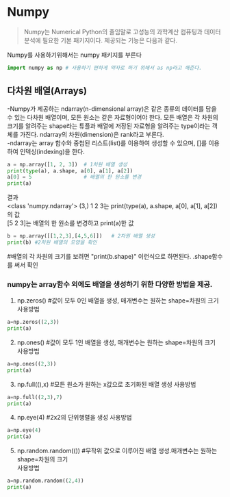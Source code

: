 # Numpy  
> Numpy는 Numerical Python의 줄임말로 고성능의 과학계산 컴퓨팅과 데이터 분석에 필요한 기본 패키지이다. 제공되는 기능은 다음과 같다.  

Numpy를 사용하기위해서는 numpy 패키지를 부른다  
```python
import numpy as np # 사용하기 편하게 약자로 하기 위해서 as np라고 해준다.
```
## 다차원 배열(Arrays)
-Numpy가 제공하는 ndarray(n-dimensional array)은 같은 종류의 데이터를 담을 수 있는 다차원 배열이며, 
모든 원소는 같은 자료형이어야 한다. 모든 배열은 각 차원의 크기를 알려주는 shape라는 튜플과 배열에 저장된 자료형을 
알려주는 type이라는 객체를 가진다. ndarray의 차원(dimension)은 rank라고 부른다.  
-ndarray는 array 함수와 중첩된 리스트(list)를 이용하여 생성할 수 있으며, []를 이용하여 인덱싱(indexing)을 한다.
```python
a = np.array([1, 2, 3])  # 1차원 배열 생성
print(type(a), a.shape, a[0], a[1], a[2])
a[0] = 5                 # 배열의 한 원소를 변경
print(a)
```
결과  
<class 'numpy.ndarray'> (3,) 1 2 3는 print(type(a), a.shape, a[0], a[1], a[2])의 값  
[5 2 3]는 배열의 한 원소를 변경하고 print(a)한 값 

```python
b = np.array([[1,2,3],[4,5,6]])   # 2차원 배열 생성
print(b) #2차원 배열의 모양을 확인
```
#배열의 각 차원의 크기를 보려면 "print(b.shape)" 이런식으로 하면된다. .shape함수를 써서 확인


### numpy는 array함수 외에도 배열을 생성하기 위한 다양한 방법을 제공.
1. np.zeros() #값이 모두 0인 배열을 생성, 매개변수는 원하는 shape=차원의 크기  
사용방법
```python
a=np.zeros((2,3))
print(a)
```
2. np.ones() #값이 모두 1인 배열을 생성, 매개변수는 원하는 shape=차원의 크기  
사용방법
```python
a=np.ones((2,3))
print(a)
```
3. np.full((),x) #모든 원소가 원하는 x값으로 초기화된 배열 생성
사용방법
```python
a=np.full((2,3),7)
print(a)
```
4. np.eye(4) #2x2의 단위행렬을 생성
사용방법
```python
a=np.eye(4)
print(a)
```
5. np.random.random(()) #무작위 값으로 이루어진 배열 생성.매개변수는 원하는 shape=차원의 크기  
사용방법
```python
a=np.random.random((2,4))
print(a)
```

